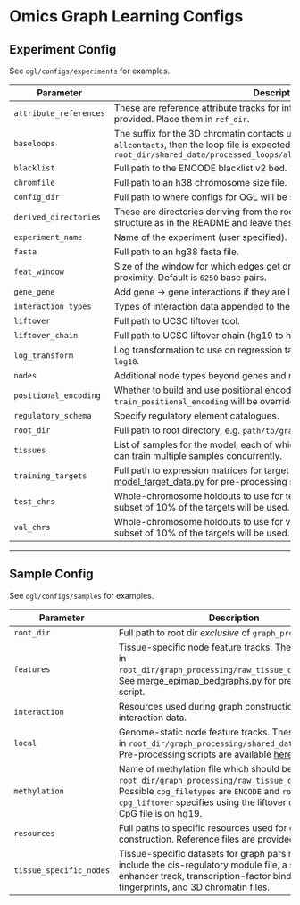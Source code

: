 
# Omics Graph Learning Configs


## Experiment Config

See `ogl/configs/experiments` for examples.

| Parameter                      | Description                                                                                                                                                                                                                           |
|--------------------------------|---------------------------------------------------------------------------------------------------------------------------------------------------------------------------------------------------------------------------------------|
| `attribute_references`| These are reference attribute tracks for informing node feature data and are provided. Place them in `ref_dir`. |
| `baseloops`| The suffix for the 3D chromatin contacts used as graph basis, e.g. if `allcontacts`, then the loop file is expected to be in `root_dir/shared_data/processed_loops/allcontacts/*sample*_contacts.bedpe`  |
| `blacklist` | Full path to the ENCODE blacklist v2 bed. |
| `chromfile`  | Full path to an h38 chromosome size file. |
| `config_dir` | Full path to where configs for OGL will be stored. |
| `derived_directories`  | These are directories deriving from the root directory. Create the directory structure as in the README and leave these untouched. |
| `experiment_name`                     | Name of the experiment (user specified).  |
| `fasta`                     | Full path to an hg38 fasta file.  |
| `feat_window`                     | Size of the window for which edges get drawn between two features in linear proximity. Default is `6250` base pairs.  |
| `gene_gene`                     | Add gene -> gene interactions if they are linked via 3D chromatin data.  |
| `interaction_types`                     | Types of interaction data appended to the graph structure.  |
| `liftover`                     | Full path to UCSC liftover tool.  |
| `liftover_chain`                     | Full path to UCSC liftover chain (hg19 to hg38).  |
| `log_transform`                     | Log transformation to use on regression targets. Choices are `log2`, `log1p`, and `log10`.  |
| `nodes`                     | Additional node types beyond genes and regulatory elements to consider.  |
| `positional_encoding`                     | Whether to build and use positional encodings during GNN training. `train_positional_encoding` will be overridden by the argument parser.  |
| `regulatory_schema`                     | Specify regulatory element catalogues.  |
| `root_dir`                     | Full path to root directory, e.g. `path/to/graph_processing/`.  |
| `tissues`                     | List of samples for the model, each of which requires a sample config. OGL can train multiple samples concurrently.  |
| `training_targets`                     | Full path to expression matrices for target assemblage. See [model_target_data.py](../programmatic_data_download/model_target_data.py) for pre-processing scripts.  |
| `test_chrs`                     | Whole-chromosome holdouts to use for testing. If unspecified, a random subset of 10% of the targets will be used.  |
| `val_chrs`                     | Whole-chromosome holdouts to use for validation. If unspecified, a random subset of 10% of the targets will be used.  |
---

## Sample Config

See `ogl/configs/samples` for examples.

| Parameter                   | Description                                                                                                                                                                                                                                           |
|-----------------------------|-------------------------------------------------------------------------------------------------------------------------------------------------------------------------------------------------------------------------------------------------------|
| `root_dir` | Full path to root dir *exclusive* of `graph_processing`.  |
| `features` | Tissue-specific node feature tracks. These should be in `root_dir/graph_processing/raw_tissue_data/*sample*`. See [merge_epimap_bedgraphs.py](../programmatic_data_download/merge_epimap_bedgraphs.py) for pre-processing script.   |
| `interaction` | Resources used during graph construction for interaction data.  |
| `local` | Genome-static node feature tracks. These should be in `root_dir/graph_processing/shared_data/local`. Pre-processing scripts are available [here](../programmatic_data_download/)  |
| `methylation` | Name of methylation file which should be placed in `root_dir/graph_processing/raw_tissue_data/*sample*`. Possible `cpg_filetypes` are `ENCODE` and `roadmap`. `cpg_liftover` specifies using the liftover chain if your CpG file is on hg19.  |
| `resources` | Full paths to specific resources used for graph construction. Reference files are provided.  |
| `tissue_specific_nodes` | Tissue-specific datasets for graph parsing. These include the cis-regulatory module file, a super enhancer track, transcription-factor binding fingerprints, and 3D chromatin files. |
